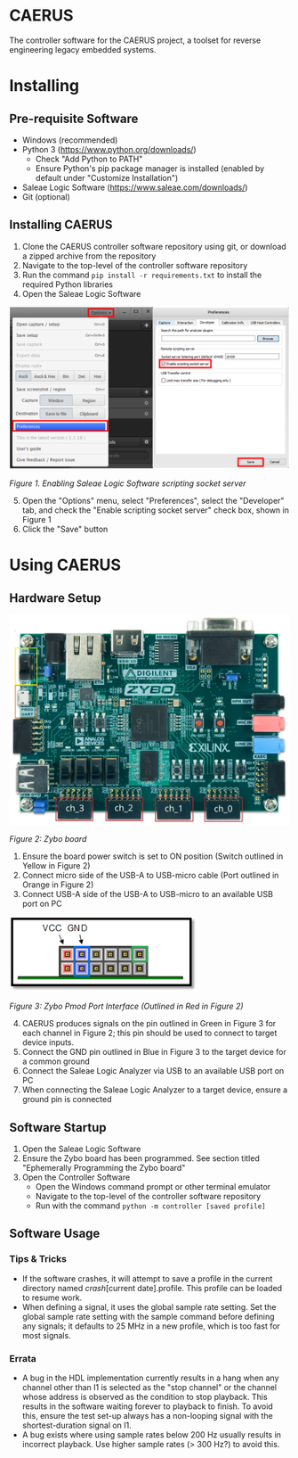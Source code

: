 # CAERUS

The controller software for the CAERUS project, a toolset for reverse engineering legacy embedded systems.

# Installing

## Pre-requisite Software

* Windows (recommended)
* Python 3 (https://www.python.org/downloads/)
	* Check "Add Python to PATH"
	* Ensure Python's pip package manager is installed (enabled by default under "Customize Installation")
* Saleae Logic Software (https://www.saleae.com/downloads/)
* Git (optional)

## Installing CAERUS

1. Clone the CAERUS controller software repository using git, or download a zipped archive from the repository
2. Navigate to the top-level of the controller software repository
3. Run the command `pip install -r requirements.txt` to install the required Python libraries
4. Open the Saleae Logic Software

![Enabling Saleae Logic Software scripting socket server](docs/images/saleae_software_enable_socket.png)

*Figure 1. Enabling Saleae Logic Software scripting socket server*

5. Open the "Options" menu, select "Preferences", select the "Developer" tab, and check the "Enable scripting socket server" check box, shown in Figure 1
6. Click the "Save" button

# Using CAERUS

## Hardware Setup

![Zybo board](docs/images/zybo.jpg)

*Figure 2: Zybo board*

1. Ensure the board power switch is set to ON position (Switch outlined in Yellow in Figure 2)
2. Connect micro side of the USB-A to USB-micro cable (Port outlined in Orange in Figure 2)
3. Connect USB-A side of the USB-A to USB-micro to an available USB port on PC

![Zybo Pmod Port Interface (Outlined in Red in Figure 2)](docs/images/zybo_pmod_port.png)

*Figure 3: Zybo Pmod Port Interface (Outlined in Red in Figure 2)*

4. CAERUS produces signals on the pin outlined in Green in Figure 3 for each channel in Figure 2; this pin should be used to connect to target device inputs. 
5. Connect the GND pin outlined in Blue in Figure 3 to the target device for a common ground
6. Connect the Saleae Logic Analyzer via USB to an available USB port on PC
7. When connecting the Saleae Logic Analyzer to a target device, ensure a ground pin is connected

## Software Startup

1. Open the Saleae Logic Software
2. Ensure the Zybo board has been programmed. See section titled "Ephemerally Programming the Zybo board"
3. Open the Controller Software
	* Open the Windows command prompt or other terminal emulator
	* Navigate to the top-level of the controller software repository
	* Run with the command 	`python -m controller [saved profile]`

## Software Usage

### Tips & Tricks

* If the software crashes, it will attempt to save a profile in the current directory named _crash_[current date].profile. This profile can be loaded to resume work. 
* When defining a signal, it uses the global sample rate setting. Set the global sample rate setting with the sample command before defining any signals; it defaults to 25 MHz in a new profile, which is too fast for most signals.

### Errata

* A bug in the HDL implementation currently results in a hang when any channel other than I1 is selected as the "stop channel" or the channel whose address is observed as the condition to stop playback. This results in the software waiting forever to playback to finish. To avoid this, ensure the test set-up always has a non-looping signal with the shortest-duration signal on I1.
* A bug exists where using sample rates below 200 Hz usually results in incorrect playback. Use higher sample rates (> 300 Hz?) to avoid this.